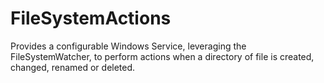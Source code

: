 FileSystemActions
=================

Provides a configurable Windows Service, leveraging the FileSystemWatcher, to perform actions when a directory of file is created, changed, renamed or deleted.
